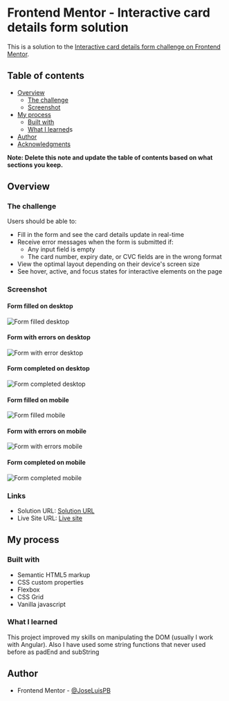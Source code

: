 # Frontend Mentor - Interactive card details form solution

This is a solution to the [Interactive card details form challenge on Frontend Mentor](https://www.frontendmentor.io/challenges/interactive-card-details-form-XpS8cKZDWw). 

## Table of contents

- [Overview](#overview)
  - [The challenge](#the-challenge)
  - [Screenshot](#screenshot)
- [My process](#my-process)
  - [Built with](#built-with)
  - [What I learned](#what-i-learned)s
- [Author](#author)
- [Acknowledgments](#acknowledgments)

**Note: Delete this note and update the table of contents based on what sections you keep.**

## Overview

### The challenge

Users should be able to:

- Fill in the form and see the card details update in real-time
- Receive error messages when the form is submitted if:
  - Any input field is empty
  - The card number, expiry date, or CVC fields are in the wrong format
- View the optimal layout depending on their device's screen size
- See hover, active, and focus states for interactive elements on the page

### Screenshot

#### Form filled on desktop
![Form filled desktop](./Solution/01%20form%20completed%20desktop.png)

#### Form with errors on desktop
![Form with error desktop](./Solution/02%20form%20errors%20desktop.png)

#### Form completed on desktop
![Form completed desktop](./Solution/03%20thank%20you%20desktop.png)

#### Form filled on mobile
![Form filled mobile](./Solution/04%20form%20completed%20mobile.png)

#### Form with errors on mobile
![Form with errors mobile](./Solution/05%20errors%20mobile.png)

#### Form completed on mobile
![Form completed mobile](./Solution/06%20thank%20you%20mobile.png)

### Links

- Solution URL: [Solution URL](https://github.com/JoseLuisPB/FEM-result-summary-component)
- Live Site URL: [Live site](https://fem-interactive-card-details-form.vercel.app/)

## My process

### Built with

- Semantic HTML5 markup
- CSS custom properties
- Flexbox
- CSS Grid
- Vanilla javascript

### What I learned

This project improved my skills on manipulating the DOM (usually I work with Angular). Also I have used some string functions that never used before as padEnd and subString 

## Author

- Frontend Mentor - [@JoseLuisPB](https://www.frontendmentor.io/profile/JoseLuisPB)

